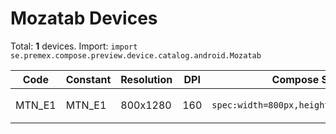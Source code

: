 # Mozatab Devices

Total: **1** devices. Import: `import se.premex.compose.preview.device.catalog.android.Mozatab`

| Code | Constant | Resolution | DPI | Compose Spec | Preview Usage |
|------|----------|------------|-----|-------------|---------------|
| MTN_E1 | MTN_E1 | 800x1280 | 160 | `spec:width=800px,height=1280px,dpi=160` | `@Preview(device = Mozatab.MTN_E1)` |

<!-- Generated automatically. Do not edit manually. -->
